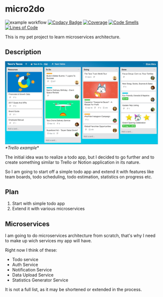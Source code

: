 # micro2do
![example workflow](https://github.com/brutovsky/micro2do/actions/workflows/ci.yml/badge.svg)
[![Codacy Badge](https://app.codacy.com/project/badge/Grade/4feeaccc698340f98dd02626124f73e2)](https://www.codacy.com/gh/brutovsky/micro2do/dashboard?utm_source=github.com&amp;utm_medium=referral&amp;utm_content=brutovsky/micro2do&amp;utm_campaign=Badge_Grade)
[![Coverage](https://sonarcloud.io/api/project_badges/measure?project=brutovsky_micro2do&metric=coverage)](https://sonarcloud.io/summary/new_code?id=brutovsky_micro2do)
[![Code Smells](https://sonarcloud.io/api/project_badges/measure?project=brutovsky_micro2do&metric=code_smells)](https://sonarcloud.io/summary/new_code?id=brutovsky_micro2do)
[![Lines of Code](https://sonarcloud.io/api/project_badges/measure?project=brutovsky_micro2do&metric=ncloc)](https://sonarcloud.io/summary/new_code?id=brutovsky_micro2do)

This is my pet project to learn microservices architecture.

## Description
![img.png](img.png)
*\*Trello example**<br/>

The initial idea was to realize a todo app, but I decided to go further and to create something
similar to Trello or Notion application in its nature.

So I am going to start off a simple todo app and extend it with features like team boards, todo scheduling, todo estimation,
statistics on progress etc.

## Plan

1. Start with simple todo app
2. Extend it with various microservices

## Microservices

I am going to do microservices architecture from scratch, that's why
I need to make up wich services my app will have.

Right now I think of these:
- Todo service
- Auth Service
- Notification Service
- Data Upload Service
- Statistics Generator Service

It is not a full list, as it may be shortened or extended in the process.
